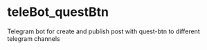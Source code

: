 # teleBot_questBtn
Telegram bot for create and publish post with quest-btn to different telegram channels
